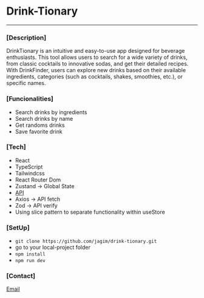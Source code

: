 # Drink-Tionary
***

### [Description]
DrinkTionary is an intuitive and easy-to-use app designed for beverage enthusiasts. This tool allows users to search for a wide variety of drinks, from classic cocktails to innovative sodas, and get their detailed recipes. With DrinkFinder, users can explore new drinks based on their available ingredients, categories (such as cocktails, shakes, smoothies, etc.), or specific names.

### [Funcionalities]
- Search drinks by ingredients
- Search drinks by name
- Get randoms drinks
- Save favorite drink

### [Tech]
- React
- TypeScript
- Tailwindcss
- React Router Dom
- Zustand -> Global State
- [API](https://www.thecocktaildb.com/api.php)
- Axios -> API fetch
- Zod -> API verify
- Using slice pattern to separate functionality within useStore

### [SetUp]
- `git clone https://github.com/jagim/drink-tionary.git`
- go to your local-project folder
- `npm install`
- `npm run dev`

### [Contact]
[Email](gimenez.javi.05@gmail.com)